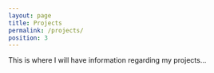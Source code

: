 ```yaml
---
layout: page
title: Projects
permalink: /projects/
position: 3
---
```

This is where I will have information regarding my projects...